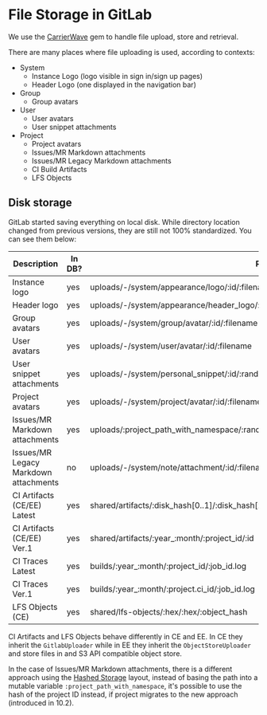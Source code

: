 # File Storage in GitLab

We use the [CarrierWave] gem to handle file upload, store and retrieval.

There are many places where file uploading is used, according to contexts:

* System
  - Instance Logo (logo visible in sign in/sign up pages)
  - Header Logo (one displayed in the navigation bar)
* Group
  - Group avatars
* User
  - User avatars
  - User snippet attachments
* Project
  - Project avatars
  - Issues/MR Markdown attachments
  - Issues/MR Legacy Markdown attachments
  - CI Build Artifacts
  - LFS Objects


## Disk storage

GitLab started saving everything on local disk. While directory location changed from previous versions,
they are still not 100% standardized. You can see them below:

| Description                           | In DB? | Relative path                                               | Uploader class         | model_type |
| ------------------------------------- | ------ | ----------------------------------------------------------- | ---------------------- | ---------- |
| Instance logo                         | yes    | uploads/-/system/appearance/logo/:id/:filename              | `AttachmentUploader`   | Appearance |
| Header logo                           | yes    | uploads/-/system/appearance/header_logo/:id/:filename       | `AttachmentUploader`   | Appearance |
| Group avatars                         | yes    | uploads/-/system/group/avatar/:id/:filename                 | `AvatarUploader`       | Group      |
| User avatars                          | yes    | uploads/-/system/user/avatar/:id/:filename                  | `AvatarUploader`       | User       |
| User snippet attachments              | yes    | uploads/-/system/personal_snippet/:id/:random_hex/:filename | `PersonalFileUploader` | Snippet    |
| Project avatars                       | yes    | uploads/-/system/project/avatar/:id/:filename               | `AvatarUploader`       | Project    |
| Issues/MR Markdown attachments        | yes    | uploads/:project_path_with_namespace/:random_hex/:filename  | `FileUploader`         | Project    |
| Issues/MR Legacy Markdown attachments | no     | uploads/-/system/note/attachment/:id/:filename              | `AttachmentUploader`   | Note       |
| CI Artifacts (CE/EE) Latest           | yes    | shared/artifacts/:disk_hash[0..1]/:disk_hash[2..3]/:disk_hash/:year_:month:date/:job_id/:job_artifact_id | `ArtifactUploader`     | Ci::JobArtifact  |
| CI Artifacts (CE/EE) Ver.1            | yes    | shared/artifacts/:year_:month/:project_id/:id               | `LegacyArtifactUploader`     | Ci::Build  |
| CI Traces Latest                      | yes    | builds/:year_:month/:project_id/:job_id.log                 | None                   | None       |
| CI Traces Ver.1                       | yes    | builds/:year_:month/:project.ci_id/:job_id.log              | None                   | None       |
| LFS Objects  (CE)                     | yes    | shared/lfs-objects/:hex/:hex/:object_hash                   | `LfsObjectUploader`    | LfsObject  |

CI Artifacts and LFS Objects behave differently in CE and EE. In CE they inherit the `GitlabUploader`
while in EE they inherit the `ObjectStoreUploader` and store files in and S3 API compatible object store.

In the case of Issues/MR Markdown attachments, there is a different approach using the [Hashed Storage] layout,
instead of basing the path into a mutable variable `:project_path_with_namespace`, it's possible to use the
hash of the project ID instead, if project migrates to the new approach (introduced in 10.2).

[CarrierWave]: https://github.com/carrierwaveuploader/carrierwave
[Hashed Storage]: ../administration/repository_storage_types.md

